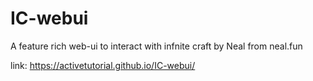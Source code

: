 # IC-webui
A feature rich web-ui to interact with infnite craft by Neal from neal.fun


link: https://activetutorial.github.io/IC-webui/
